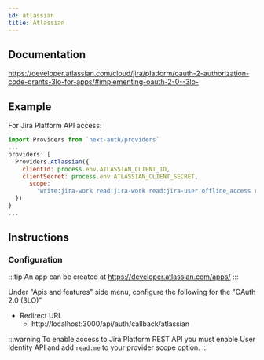 ```yaml
---
id: atlassian
title: Atlassian
---
```


## Documentation

https://developer.atlassian.com/cloud/jira/platform/oauth-2-authorization-code-grants-3lo-for-apps/#implementing-oauth-2-0--3lo-

## Example

For Jira Platform API access:

```js
import Providers from `next-auth/providers`
...
providers: [
  Providers.Atlassian({
    clientId: process.env.ATLASSIAN_CLIENT_ID,
    clientSecret: process.env.ATLASSIAN_CLIENT_SECRET,
      scope:
        'write:jira-work read:jira-work read:jira-user offline_access read:me',
  })
}
...
```

## Instructions

### Configuration

:::tip
An app can be created at https://developer.atlassian.com/apps/
:::

Under "Apis and features" side menu, configure the following for the "OAuth 2.0 (3LO)"

- Redirect URL
  - http://localhost:3000/api/auth/callback/atlassian

:::warning
To enable access to Jira Platform REST API you must enable User Identity API and add `read:me` to your provider scope option.
:::
